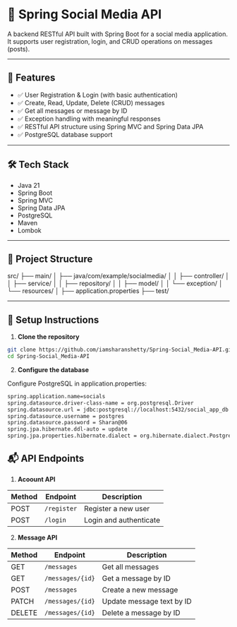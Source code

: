 # 📱 Spring Social Media API

A backend RESTful API built with Spring Boot for a social media application. It supports user registration, login, and CRUD operations on messages (posts).

---

## 🚀 Features

- ✅ User Registration & Login (with basic authentication)
- ✅ Create, Read, Update, Delete (CRUD) messages
- ✅ Get all messages or message by ID
- ✅ Exception handling with meaningful responses
- ✅ RESTful API structure using Spring MVC and Spring Data JPA
- ✅ PostgreSQL database support

---

## 🛠️ Tech Stack

- Java 21
- Spring Boot
- Spring MVC
- Spring Data JPA
- PostgreSQL
- Maven
- Lombok

---

## 📂 Project Structure

src/
├── main/
│ ├── java/com/example/socialmedia/
│ │ ├── controller/
│ │ ├── service/
│ │ ├── repository/
│ │ ├── model/
│ │ └── exception/
│ └── resources/
│ ├── application.properties
├── test/


---

## 🔧 Setup Instructions

1. **Clone the repository**

```bash
git clone https://github.com/iamsharanshetty/Spring-Social_Media-API.git
cd Spring-Social_Media-API
```

2. **Configure the database**

Configure PostgreSQL in application.properties:

```bash
spring.application.name=socials
spring.datasource.driver-class-name = org.postgresql.Driver
spring.datasource.url = jdbc:postgresql://localhost:5432/social_app_db
spring.datasource.username = postgres
spring.datasource.password = Sharan@06
spring.jpa.hibernate.ddl-auto = update
spring.jpa.properties.hibernate.dialect = org.hibernate.dialect.PostgreSQLDialect
```

## 📬 API Endpoints

1. **Acoount API**

| Method | Endpoint    | Description            |
| ------ | ----------- | ---------------------- |
| POST   | `/register` | Register a new user    |
| POST   | `/login`    | Login and authenticate |


2. **Message API**

| Method | Endpoint         | Description               |
| ------ | ---------------- | ------------------------- |
| GET    | `/messages`      | Get all messages          |
| GET    | `/messages/{id}` | Get a message by ID       |
| POST   | `/messages`      | Create a new message      |
| PATCH  | `/messages/{id}` | Update message text by ID |
| DELETE | `/messages/{id}` | Delete a message by ID    |
